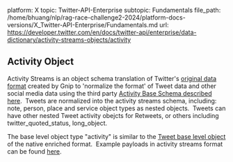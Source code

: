 platform: X
topic: Twitter-API-Enterprise
subtopic: Fundamentals
file_path: /home/bhuang/nlp/rag-race-challenge2-2024/platform-docs-versions/X_Twitter-API-Enterprise/Fundamentals.md
url: https://developer.twitter.com/en/docs/twitter-api/enterprise/data-dictionary/activity-streams-objects/activity


## Activity Object

Activity Streams is an object schema translation of Twitter's [original data format](https://developer.twitter.com/en/docs/twitter-api/v1/data-dictionary/overview/intro-to-tweet-json) created by Gnip to 'normalize the format' of Tweet data and other social media data using the third party [Activity Base Schema described here](https://activitystrea.ms/head/activity-schema.html).  Tweets are normalized into the activity streams schema, including: note, person, place and service object types as nested objects.  Tweets can have other nested Tweet activity obejcts for Retweets, or others including twitter\_quoted\_status, long\_object.

The base level object type "activity" is similar to the [Tweet base level object](https://developer.twitter.com/en/docs/twitter-api/enterprise/data-dictionary/native-enriched-objects/tweet.html) of the native enriched format.  Example payloads in activity streams format can be found [here](https://developer.twitter.com/en/docs/twitter-api/enterprise/data-dictionary/activity-streams-objects/example-payloads.html).